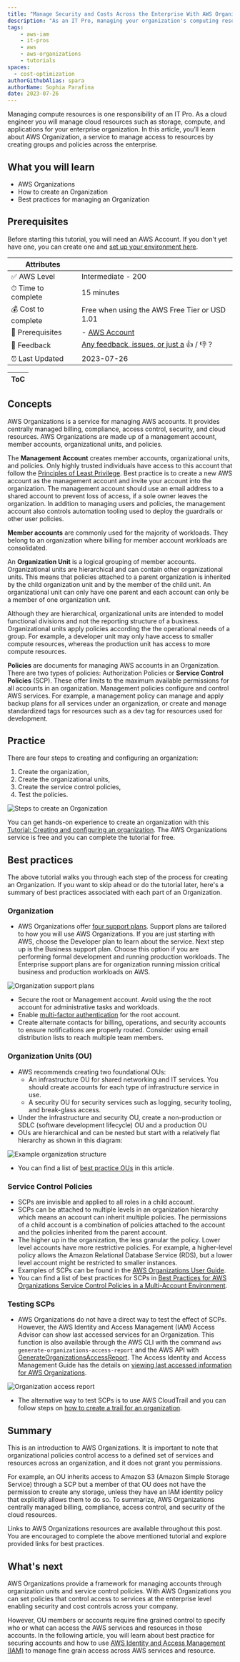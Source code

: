 ```yaml
---
title: "Manage Security and Costs Across the Enterprise With AWS Organizations"
description: "As an IT Pro, managing your organization's computing resources is a key role. AWS Organizations provides the tools to organize and manage user accounts and cloud resources for security and cost control at the enterprise level."
tags:
    - aws-iam
    - it-pros
    - aws
    - aws-organizations
    - tutorials
spaces:
  - cost-optimization
authorGithubAlias: spara
authorName: Sophia Parafina
date: 2023-07-26
---
```


Managing compute resources is one responsibility of an IT Pro. As a cloud engineer you will manage cloud resources such as storage, compute, and applications for your enterprise organization. In this article, you’ll learn about AWS Organization, a service to manage access to resources by creating groups and policies across the enterprise.

## What you will learn

- AWS Organizations
- How to create an Organization
- Best practices for managing an Organization

## Prerequisites

Before starting this tutorial, you will need an AWS Account. If you don't yet have one, you can create one and [set up your environment here](https://aws.amazon.com/getting-started/guides/setup-environment/?sc_channel=el&sc_campaign=post&sc_content=creating_and_managing_organizations&sc_geo=mult&sc_country=mult&sc_outcome=acq).
 

| Attributes                |                                   |
| ------------------- | -------------------------------------- |
| ✅ AWS Level        | Intermediate - 200                         |
| ⏱ Time to complete  | 15 minutes                             |
| 💰 Cost to complete | Free when using the AWS Free Tier or USD 1.01      |
| 🧩 Prerequisites    | - [AWS Account](https://aws.amazon.com/resources/create-account/?sc_channel=el&sc_campaign=devopswave&sc_content=cicdetlsprkaws&sc_geo=mult&sc_country=mult&sc_outcome=acq)|
| 📢 Feedback            | <a href="https://pulse.buildon.aws/survey/DEM0H5VW" target="_blank">Any feedback, issues, or just a</a> 👍 / 👎 ?    |
| ⏰ Last Updated     | 2023-07-26                             |

| ToC |
|-----|

## Concepts

AWS Organizations is a service for managing AWS accounts. It provides centrally managed billing, compliance, access control, security, and cloud resources. AWS Organizations are made up of a management account, member accounts,  organizational units, and policies.

The **Management Account** creates member accounts, organizational units, and policies. Only highly trusted individuals have access to this account that follow the [Principles of Least Privilege](https://docs.aws.amazon.com/wellarchitected/latest/framework/sec_permissions_least_privileges.html?sc_channel=el&sc_campaign=post&sc_content=creating_and_managing_organizations&sc_geo=mult&sc_country=mult&sc_outcome=acq). Best practice is to create a new AWS account as the management account and invite your account into the organization. The management account should use an email address to a shared account to prevent loss of access, if a sole owner leaves the organization. In addition to managing users and policies, the management account also controls automation tooling used to deploy the guardrails or other user policies.

**Member accounts** are commonly used for the majority of workloads. They belong to an organization where billing for member account workloads are consolidated.

An **Organization Unit** is a logical grouping of member accounts. Organizational units are hierarchical and can contain other organizational units. This means that policies attached to a parent organization is inherited by the child organization unit and by the member of the child unit. An organizational unit can only have one parent and each account can only be a member of one organization unit.

Although they are hierarchical, organizational units are intended to model functional divisions and not the reporting structure of a business. Organizational units apply policies according the the operational needs of a group. For example, a developer unit may only have access to smaller compute resources, whereas the production unit has access to more compute resources.

**Policies** are documents for managing AWS accounts in an Organization. There are two types of policies: Authorization Policies or **Service Control Policies** (SCP). These offer limits to the maximum available permissions for all accounts in an organization. Management policies configure and control AWS services. For example, a management policy can manage and apply backup plans for all services under an organization, or create and manage standardized tags for resources such as a dev tag for resources used for development.

## Practice

There are four steps to creating and configuring an organization:

1. Create the organization,
1. Create the organizational units,
1. Create the service control policies,
1. Test the policies.

![Steps to create an Organization](./images/steps-to-create-an-organization.png)

You can get hands-on experience to create an organization with this [Tutorial: Creating and configuring an organization](https://docs.aws.amazon.com/organizations/latest/userguide/orgs_tutorials_basic.html?sc_channel=el&sc_campaign=post&sc_content=creating_and_managing_organizations&sc_geo=mult&sc_country=mult&sc_outcome=acq). The AWS Organizations service is free and you can complete the tutorial for free.

## Best practices

The above tutorial walks you through each step of the process for creating an Organization. If you want to skip ahead or do the tutorial later, here's a summary of best practices associated with each part of an Organization.

### Organization

- AWS Organizations offer [four support plans](https://aws.amazon.com/premiumsupport/plans/?sc_channel=el&sc_campaign=post&sc_content=creating_and_managing_organizations&sc_geo=mult&sc_country=mult&sc_outcome=acq). Support plans are tailored to how you will use AWS Organizations. If you are just starting with AWS, choose the Developer plan to learn about the service. Next step up is the Business support plan. Choose this option if you are performing formal development and running production workloads. The Enterprise support plans are for organization running mission critical business and production workloads on AWS.

![Organization support plans](./images/support_plans.png)

- Secure the root or Management account. Avoid using the the root account for administrative tasks and workloads.
- Enable [multi-factor authentication](https://docs.aws.amazon.com/IAM/latest/UserGuide/id_root-user.html#id_root-user_manage_mfa?sc_channel=el&sc_campaign=post&sc_content=creating_and_managing_organizations&sc_geo=mult&sc_country=mult&sc_outcome=acq) for the root account.
- Create alternate contacts for billing, operations, and security accounts to ensure notifications are properly routed. Consider using email distribution lists to reach multiple team members.

### Organization Units (OU)

- AWS recommends creating two foundational OUs:
  - An infrastructure OU for shared networking and IT services. You should create accounts for each type of infrastructure service in use.
  - A security OU for security services such as logging, security tooling, and break-glass access.
- Under the infrastructure and security OU, create a non-production or SDLC (software development lifecycle) OU and a production OU
- OUs are hierarchical and can be nested but start with a relatively flat hierarchy as shown in this diagram:

![Example organization structure](./images/organization.png)

- You can find a list of [best practice OUs](https://aws.amazon.com/blogs/mt/best-practices-for-organizational-units-with-aws-organizations/?sc_channel=el&sc_campaign=post&sc_content=creating_and_managing_organizations&sc_geo=mult&sc_country=mult&sc_outcome=acq) in this article.

### Service Control Policies

- SCPs are invisible and applied to all roles in a child account.
- SCPs can be attached to multiple levels in an organization hierarchy which means an account can  inherit multiple policies. The permissions of a child account is a combination of policies attached to the account and the policies inherited from the parent account.
- The higher up in the organization, the less granular the policy. Lower level accounts have more restrictive policies. For example, a higher-level policy allows the Amazon Relational Database Service (RDS), but a lower level account might be restricted to smaller instances.
- Examples of SCPs can be found in the [AWS Organizations User Guide](https://docs.aws.amazon.com/organizations/latest/userguide/orgs_manage_policies_scps_examples.html?sc_channel=el&sc_campaign=post&sc_content=creating_and_managing_organizations&sc_geo=mult&sc_country=mult&sc_outcome=acq).
- You can find a list of best practices for SCPs in [Best Practices for AWS Organizations Service Control Policies in a Multi-Account Environment](https://aws.amazon.com/blogs/industries/best-practices-for-aws-organizations-service-control-policies-in-a-multi-account-environment/?sc_channel=el&sc_campaign=post&sc_content=creating_and_managing_organizations&sc_geo=mult&sc_country=mult&sc_outcome=acq).

### Testing SCPs

- AWS Organizations do not have a direct way to test the effect of SCPs. However, the AWS Identity and Access Management (IAM) Access Advisor can show last accessed services for an Organization. This function is also available through the AWS CLI with the command `aws generate-organizations-access-report` and the AWS API with [GenerateOrganizationsAccessReport](https://docs.aws.amazon.com/iam/?sc_channel=el&sc_campaign=post&sc_content=creating_and_managing_organizations&sc_geo=mult&sc_country=mult&sc_outcome=acq). The Access Identity and Access Management Guide has the details on [viewing last accessed information for AWS Organizations](https://docs.aws.amazon.com/IAM/latest/UserGuide/when-to-use-iam.html?sc_channel=el&sc_campaign=post&sc_content=creating_and_managing_organizations&sc_geo=mult&sc_country=mult&sc_outcome=acq).

![Organization access report](./images/organization-access-report.png)

- The alternative way to test SCPs is to use AWS CloudTrail and you can follow steps on [how to create a trail for an organization](https://docs.aws.amazon.com/awscloudtrail/latest/userguide/creating-trail-organization.html?sc_channel=el&sc_campaign=post&sc_content=creating_and_managing_organizations&sc_geo=mult&sc_country=mult&sc_outcome=acq).

## Summary

This is an introduction to AWS Organizations. It is important to note that organizational policies control access to a defined set of services and resources across an organization, and it does not grant you permissions.

For example, an OU inherits access to Amazon S3 (Amazon Simple Storage Service) through a SCP but a member of that OU does not have the permission to create any storage, unless they have an IAM identity policy that explicitly allows them to do so. To summarize, AWS Organizations centrally managed billing, compliance, access control, and security of the cloud resources.

Links to AWS Organizations resources are available throughout this post. You are encouraged to complete the above mentioned tutorial and explore provided links for best practices.

## What's next

AWS Organizations provide a framework for managing accounts through organization units and service control policies. With AWS Organizations you can set policies that control access to services at the enterprise level enabling security and cost controls across your company.

 However, OU members or accounts require fine grained control to specify who or what can access the AWS services and resources in those accounts. In the following article, you will learn about best practice for securing accounts and how to use [AWS Identity and Access Management (IAM)](https://docs.aws.amazon.com/IAM/latest/UserGuide/introduction.html?sc_channel=el&sc_campaign=post&sc_content=creating_and_managing_organizations&sc_geo=mult&sc_country=mult&sc_outcome=acq) to manage fine grain access across AWS services and resource.

